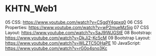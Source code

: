 # KHTN_Web1

05 CSS: https://www.youtube.com/watch?v=CSgdY4gpxq0
06 CSS Properties: https://www.youtube.com/watch?v=wP2mueMz5ig
07 CSS Layout: https://www.youtube.com/watch?v=SaJ9IWJGStE
08 Bootstrap: https://www.youtube.com/watch?v=DkJi2-Kc5cM
09 Bootstrap Layout: https://www.youtube.com/watch?v=WLZTC5OHaPE
10 JavaScript: https://www.youtube.com/watch?v=rG0o4sno3Kc
